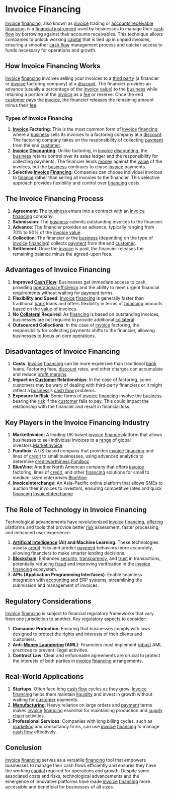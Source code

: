 # Invoice Financing

[Invoice](../i/invoice.md) [financing](../f/financing.md), also known as [invoice](../i/invoice.md) trading or [accounts receivable financing](../a/accounts_receivable_financing.md), is a [financial instrument](../f/financial_instrument.md) used by businesses to manage their [cash flow](../c/cash_flow.md) by borrowing against their accounts receivables. This technique allows companies to unlock working [capital](../c/capital.md) that is tied up in unpaid invoices, ensuring a smoother [cash flow](../c/cash_flow.md) management process and quicker access to funds necessary for operations and growth.

## How Invoice Financing Works

[Invoice](../i/invoice.md) [financing](../f/financing.md) involves selling your invoices to a [third party](../t/third_party.md) (a financier or [invoice](../i/invoice.md) factoring company) at a [discount](../d/discount.md). The financier provides an advance (usually a percentage of the [invoice](../i/invoice.md) [value](../v/value.md)) to the [business](../b/business.md) while retaining a portion of the [invoice](../i/invoice.md) as a [fee](../f/fee.md) or reserve. Once the end [customer](../c/customer.md) pays the [invoice](../i/invoice.md), the financier releases the remaining amount minus their [fee](../f/fee.md).

### Types of Invoice Financing

1. **[Invoice](../i/invoice.md) Factoring**: This is the most common form of [invoice](../i/invoice.md) [financing](../f/financing.md) where a [business](../b/business.md) sells its invoices to a factoring company at a [discount](../d/discount.md). The factoring company takes on the responsibility of collecting [payment](../p/payment.md) from the end [customer](../c/customer.md).
2. **[Invoice](../i/invoice.md) [Discounting](../d/discounting.md)**: Unlike factoring, in [invoice](../i/invoice.md) [discounting](../d/discounting.md), the [business](../b/business.md) retains control over its sales ledger and the responsibility for collecting payments. The financier lends [money](../m/money.md) against the [value](../v/value.md) of the invoices, but the [business](../b/business.md) continues to chase [invoice](../i/invoice.md) payments.
3. **Selective [Invoice](../i/invoice.md) [Financing](../f/financing.md)**: Companies can choose individual invoices to [finance](../f/finance.md) rather than selling all invoices to the financier. This selective approach provides flexibility and control over [financing](../f/financing.md) costs.

## The Invoice Financing Process

1. **Agreement**: The [business](../b/business.md) enters into a contract with an [invoice](../i/invoice.md) [financing](../f/financing.md) company.
2. **Submission**: The [business](../b/business.md) submits outstanding invoices to the financier.
3. **Advance**: The financier provides an advance, typically ranging from 70% to 90% of the [invoice](../i/invoice.md) [value](../v/value.md).
4. **Collection**: The financier or the [business](../b/business.md) (depending on the type of [invoice](../i/invoice.md) [financing](../f/financing.md)) collects [payment](../p/payment.md) from the end [customer](../c/customer.md).
5. **Settlement**: Once the [invoice](../i/invoice.md) is paid, the financier releases the remaining balance minus the agreed-upon fees.

## Advantages of Invoice Financing

1. **Improved [Cash Flow](../c/cash_flow.md)**: Businesses get immediate access to cash, providing [operational efficiency](../o/operational_efficiency_in_trading.md) and the ability to meet urgent financial requirements without waiting for [payment](../p/payment.md) terms.
2. **Flexibility and Speed**: [Invoice](../i/invoice.md) [financing](../f/financing.md) is generally faster than traditional [bank](../b/bank.md) loans and offers flexibility in terms of [financing](../f/financing.md) amounts based on the [value](../v/value.md) of invoices.
3. **No [Collateral](../c/collateral.md) Required**: As [financing](../f/financing.md) is based on outstanding invoices, businesses are not required to provide additional [collateral](../c/collateral.md).
4. **Outsourced Collections**: In the case of [invoice](../i/invoice.md) factoring, the responsibility for collecting payments shifts to the financier, allowing businesses to focus on core operations.

## Disadvantages of Invoice Financing

1. **Costs**: [Invoice](../i/invoice.md) [financing](../f/financing.md) can be more expensive than traditional [bank](../b/bank.md) loans. Factoring fees, [discount](../d/discount.md) rates, and other charges can accumulate and reduce [profit margins](../p/profit_margins_in_trading.md).
2. **Impact on [Customer](../c/customer.md) Relationships**: In the case of factoring, some customers may be wary of dealing with third-party financiers or it might reflect a [business](../b/business.md)’s [cash flow](../c/cash_flow.md) problems.
3. **Exposure to [Risk](../r/risk.md)**: Some forms of [invoice](../i/invoice.md) [financing](../f/financing.md) involve the [business](../b/business.md) bearing the [risk](../r/risk.md) if the [customer](../c/customer.md) fails to pay. This could impact the relationship with the financier and result in financial loss.

## Key Players in the Invoice Financing Industry

1. **MarketInvoice**: A leading UK-based [invoice](../i/invoice.md) [finance](../f/finance.md) platform that allows businesses to sell individual invoices to a [range](../r/range.md) of global investors.[MarketInvoice](https://www.marketinvoice.com)
2. **Fundbox**: A US-based company that provides [invoice](../i/invoice.md) [financing](../f/financing.md) and lines of [credit](../c/credit.md) to small businesses, using advanced analytics to determine [creditworthiness](../c/creditworthiness.md).[Fundbox](https://fundbox.com)
3. **BlueVine**: Another North American company that offers [invoice](../i/invoice.md) factoring, lines of [credit](../c/credit.md), and other [financing](../f/financing.md) solutions for small to medium-sized enterprises.[BlueVine](https://www.bluevine.com)
4. **InvoiceInterchange**: An Asia-Pacific online platform that allows SMEs to auction their invoices to investors, ensuring competitive rates and quick [financing](../f/financing.md).[InvoiceInterchange](https://www.invoiceinterchange.com)

## The Role of Technology in Invoice Financing

Technological advancements have revolutionized [invoice](../i/invoice.md) [financing](../f/financing.md), [offering](../o/offering.md) platforms and tools that provide better [risk](../r/risk.md) assessment, faster processing, and enhanced user experience:

1. **[Artificial Intelligence](../a/artificial_intelligence_in_trading.md) (AI) and Machine Learning**: These technologies assess [credit](../c/credit.md) risks and predict [payment](../p/payment.md) behaviors more accurately, allowing financiers to make smarter lending decisions.
2. **[Blockchain](../b/blockchain_in_trading.md)**: Enhances [security](../s/security.md), [transparency](../t/transparency.md), and [trust](../t/trust.md) in transactions, potentially reducing [fraud](../f/fraud.md) and improving verification in the [invoice](../i/invoice.md) [financing](../f/financing.md) ecosystem.
3. **APIs (Application Programming Interfaces)**: Enable seamless integration with [accounting](../a/accounting.md) and ERP systems, streamlining the submission and management of invoices.

## Regulatory Considerations

[Invoice](../i/invoice.md) [financing](../f/financing.md) is subject to financial regulatory frameworks that vary from one jurisdiction to another. Key regulatory aspects to consider:

1. **Consumer Protection**: Ensuring that businesses comply with laws designed to protect the rights and interests of their clients and customers.
2. **Anti-[Money Laundering](../m/money_laundering.md) (AML)**: Financiers must implement [robust](../r/robust.md) AML practices to prevent illegal activities.
3. **Contract Law**: Clear and enforceable agreements are crucial to protect the interests of both parties in [invoice](../i/invoice.md) [financing](../f/financing.md) arrangements.

## Real-World Applications

1. **Startups**: Often face long [cash flow](../c/cash_flow.md) cycles as they grow. [Invoice](../i/invoice.md) [financing](../f/financing.md) helps them maintain [liquidity](../l/liquidity.md) and invest in growth without waiting for [customer](../c/customer.md) payments.
2. **[Manufacturing](../m/manufacturing.md)**: Heavy reliance on large orders and [payment](../p/payment.md) terms makes [invoice](../i/invoice.md) [financing](../f/financing.md) essential for maintaining production and [supply chain](../s/supply_chain.md) activities.
3. **Professional Services**: Companies with long billing cycles, such as [marketing](../m/marketing.md) and consultancy firms, can use [invoice](../i/invoice.md) [financing](../f/financing.md) to manage [cash flow](../c/cash_flow.md) effectively.

## Conclusion

[Invoice](../i/invoice.md) [financing](../f/financing.md) serves as a versatile [financing](../f/financing.md) tool that empowers businesses to manage their cash flows efficiently and ensures they have the working [capital](../c/capital.md) required for operations and growth. Despite some associated costs and risks, technological advancements and the emergence of innovative platforms have made [invoice](../i/invoice.md) [financing](../f/financing.md) more accessible and beneficial for businesses of all sizes.